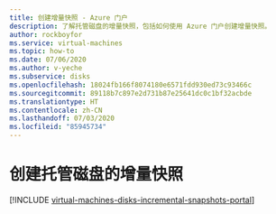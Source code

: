 ```yaml
---
title: 创建增量快照 - Azure 门户
description: 了解托管磁盘的增量快照，包括如何使用 Azure 门户创建增量快照。
author: rockboyfor
ms.service: virtual-machines
ms.topic: how-to
ms.date: 07/06/2020
ms.author: v-yeche
ms.subservice: disks
ms.openlocfilehash: 18024fb166f8074180e6571fdd930ed73c93466c
ms.sourcegitcommit: 89118b7c897e2d731b87e25641dc0c1bf32acbde
ms.translationtype: HT
ms.contentlocale: zh-CN
ms.lasthandoff: 07/03/2020
ms.locfileid: "85945734"
---
```

<!--Verified successfully by PG team-->
# <a name="creating-an-incremental-snapshot-for-managed-disks"></a>创建托管磁盘的增量快照
[!INCLUDE [virtual-machines-disks-incremental-snapshots-portal](../../../includes/virtual-machines-disks-incremental-snapshots-portal.md)]

<!-- Update_Description: update meta properties, wording update, update link -->